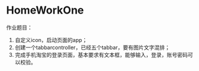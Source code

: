 HomeWorkOne
===========
作业题目：  
1. 自定义icon，启动页面的app；  
2. 创建一个tabbarcontroller，已经五个tabbar，要有图片文字混排；  
3. 完成手机淘宝的登录页面，基本要求有文本框，能够输入，登录，账号密码可以校验。  
